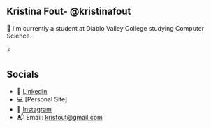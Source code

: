 ## Kristina Fout- @kristinafout
📓 I'm currently a student at Diablo Valley College studying Computer Science.

⚡️


## Socials
* 🔗  [LinkedIn](https://www.linkedin.com/in/kristina-f-66b0a8227/)
* 💻  [Personal Site]
* 💌  [Instagram](https://www.instagram.com/kristinafout/?hl=en)
* 📬  Email: krisfout@gmail.com
